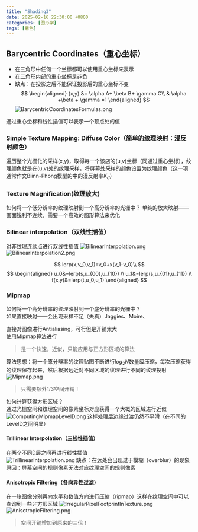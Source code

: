 ```yaml
---
title: "Shading3"
date: 2025-02-16 22:30:00 +0800
categories: [图形学]
tags: [着色]
---
```

## Barycentric Coordinates（重心坐标）
- 在三角形中任何一个坐标都可以使用重心坐标来表示
- 在三角形内部的重心坐标是非负
- 缺点：在投影之后不能保证投影后的重心坐标不变
$$
\begin{aligned}
(x,y) &= \alpha A+ \beta B+ \gamma C\\
& \alpha +\beta + \gamma =1
\end{aligned}
$$
![BarycentricCoordinatesFormulas.png](assets/img/BarycentricCoordinatesFormulas.png)

通过重心坐标和线性插值可以表示一个顶点处的值

### Simple Texture Mapping: Diffuse Color（简单的纹理映射：漫反射颜色）

遍历整个光栅化的采样(x,y)，取得每一个该店的(u,v)坐标（同通过重心坐标），纹理颜色就是在(u,v)处的纹理采样，将屏幕处采样的颜色设置为纹理颜色（这一项通常作文Blinn-Phong模型的中的漫反射率$K_d$）

### Texture Magnification(纹理放大)

如何将一个低分辨率的纹理映射到一个高分辨率的光栅中？
单纯的放大映射——画面锐利不连续，需要一个高效的图形算法来优化

### Bilinear interpolation（双线性插值）

对非纹理连续点进行双线性插值
![BilinearInterpolation.png](assets/img/BilinearInterpolation.png)
![BilinearInterpolation2.png](assets/img/BilinearInterpolation2.png)

$$
lerp(x,v_0,v_1)=v_0+x(v_1-v_0)\\
$$
$$
\begin{aligned}
u_0&=lerp(s,u_{00},u_{10}) \\
u_1&=lerp(s,u_{01},u_{11}) \\
f(x,y)&=lerp(t,u_0,u_1)
\end{aligned}
$$
### Mipmap

如何将一个高分辨率的纹理映射到一个底分辨率的光栅中？  
如果直接映射——会出现采样不足（失真）Jaggies、Moire、

直接对图像进行Antialiasing，可行但是开销太大  
使用Mipmap算法进行
> 是一个快速，近似，只能应用与正方形区域的算法

算法思想：将一个原分辨率的纹理贴图不断进行$log_2N$数量级压缩，每次压缩获得的纹理保存起来，然后根据远近对不同区域的纹理进行不同的纹理投射
![Mipmap.png](assets/img/Mipmap.png)
>只需要额外1/3空间开销！

如何计算获得方形区域？  
通过光栅空间和纹理空间的像素坐标对应获得一个大概的区域进行近似  
![ComputingMipmapLevelD.png](assets/img/ComputingMipmapLevelD.png) 
这样处理后边缘过渡仍然不平滑（在不同的LevelD之间明显）  
#### Trillinear Interpolation（三线性插值）

在两个不同D层之间再进行线性插值  
![TrillinearInterpolation.png](assets/img/TrillinearInterpolation.png)
缺点：在远处会出现过于模糊（overblur）的现象  
原因：屏幕空间的规则像素无法对应纹理空间的规则像素  
#### Anisotropic Filtering（各向异性过滤）

在一张图像分别再向水平和数值方向进行压缩（ripmap）这样在纹理空间中可以查询到一些非方形区域
![IrregularPixelFootprintInTexture.png](assets/img/IrregularPixelFootprintInTexture.png)
![AnisotropicFiltering.png](assets/img/AnisotropicFiltering.png)
> 空间开销增加到原来的三倍！
